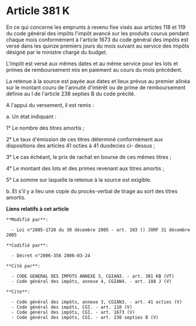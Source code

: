 # Article 381 K

En ce qui concerne les emprunts à revenu fixe visés aux articles 118 et 119 du code général des impôts l'impôt avancé sur les
produits courus pendant chaque mois conformément à l'article 1673 du code général des impôts est versé dans les quinze
premiers jours du mois suivant au service des impôts désigné par le ministre chargé du budget. 

L'impôt est versé aux mêmes dates et au même service pour les lots et primes de remboursement mis en paiement au cours du
mois précédent. 

La retenue à la source est payée aux dates et lieux prévus au premier alinéa sur le montant couru de l'annuité d'intérêt ou
de prime de remboursement définie au I de l'article 238 septies B du code précité. 

A l'appui du versement, il est remis : 

a. Un état indiquant : 

1° Le nombre des titres amortis ; 

2° Le taux d'émission de ces titres déterminé conformément aux dispositions des articles 41 octies à 41 duodecies ci-
dessus ; 

3° Le cas échéant, le prix de rachat en bourse de ces mêmes titres ; 

4° Le montant des lots et des primes revenant aux titres amortis ; 

5° La somme sur laquelle la retenue à la source est exigible. 

b. Et s'il y a lieu une copie du procès-verbal de tirage au sort des titres amortis.

**Liens relatifs à cet article**

	**Modifié par**:

	  - Loi n°2005-1720 du 30 décembre 2005 - art. 103 () JORF 31 décembre 2005

	**Codifié par**:

	  - Décret n°2006-356 2006-03-24

	**Cité par**:

	  - CODE GENERAL DES IMPOTS ANNEXE 3, CGIAN3. - art. 381 KB (VT)
	  - Code général des impôts, annexe 4, CGIAN4. - art. 188 J (V)

	**Cite**:

	  - Code général des impôts, annexe 3, CGIAN3. - art. 41 octies (V)
	  - Code général des impôts, CGI. - art. 118 (V)
	  - Code général des impôts, CGI. - art. 1673 (V)
	  - Code général des impôts, CGI. - art. 238 septies B (V)
